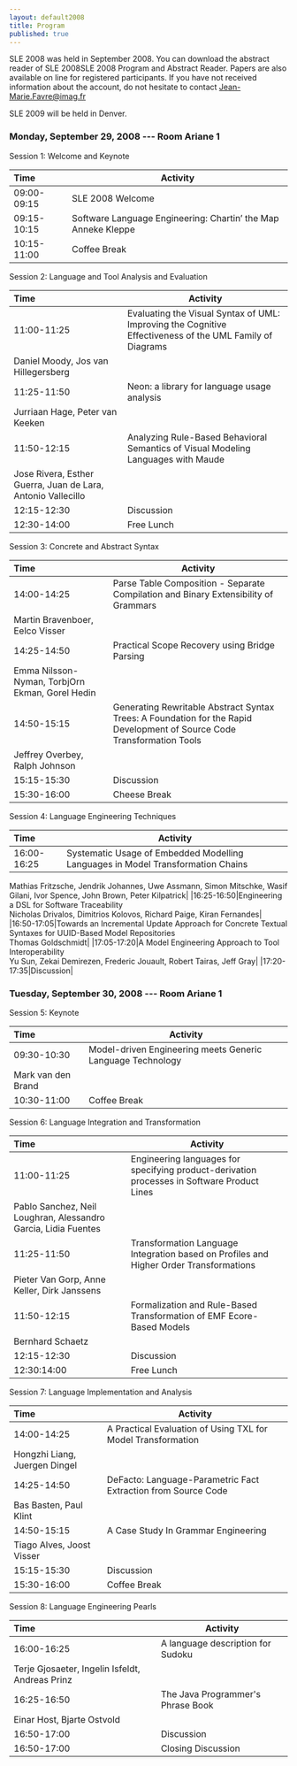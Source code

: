 ```yaml
---
layout: default2008
title: Program
published: true
---
```


SLE 2008 was held in September 2008. You can download the abstract reader of SLE 2008SLE 2008 Program and Abstract Reader. Papers are also available on line for registered participants. If you have not received information about the account, do not hesitate to contact Jean-Marie.Favre@imag.fr

SLE 2009 will be held in Denver.

### Monday, September 29, 2008 --- Room Ariane 1

 	
Session 1: Welcome and Keynote


|  Time | Activity |
| :------ | --------------------- |
| 09:00-09:15 | SLE 2008 Welcome 
| 09:15-10:15 | Software Language Engineering: Chartin’ the Map Anneke Kleppe 
| 10:15-11:00 | Coffee Break 


Session 2: Language and Tool Analysis and Evaluation

|  Time | Activity |
| :------| --------------------- |
|11:00-11:25 |	Evaluating the Visual Syntax of UML: Improving the Cognitive Effectiveness of the UML Family of Diagrams<br/>
Daniel Moody, Jos van Hillegersberg |
|11:25-11:50 |	Neon: a library for language usage analysis<br/>
Jurriaan Hage, Peter van Keeken |
|11:50-12:15 |	Analyzing Rule-Based Behavioral Semantics of Visual Modeling Languages with Maude<br/>
Jose Rivera, Esther Guerra, Juan de Lara, Antonio Vallecillo |
| 12:15-12:30 |	Discussion |
| 12:30-14:00 | Free Lunch |

 	
Session 3: Concrete and Abstract Syntax

|  Time | Activity |
| :------| --------------------- |
|14:00-14:25|Parse Table Composition - Separate Compilation and Binary Extensibility of Grammars<br/>
Martin Bravenboer, Eelco Visser|
|14:25-14:50|Practical Scope Recovery using Bridge Parsing<br/>
Emma Nilsson-Nyman, TorbjOrn Ekman, Gorel Hedin|
|14:50-15:15|Generating Rewritable Abstract Syntax Trees: A Foundation for the Rapid Development of Source Code Transformation Tools<br/>
Jeffrey Overbey, Ralph Johnson|
|15:15-15:30|Discussion |
|15:30-16:00|Cheese Break |
 	
Session 4: Language Engineering Techniques

|  Time | Activity |
| :------| --------------------- |
|16:00-16:25|Systematic Usage of Embedded Modelling Languages in Model Transformation Chains<br/>
Mathias Fritzsche, Jendrik Johannes, Uwe Assmann, Simon Mitschke, Wasif Gilani,
Ivor Spence, John Brown, Peter Kilpatrick|
|16:25-16:50|Engineering a DSL for Software Traceability<br/>
Nicholas Drivalos, Dimitrios Kolovos, Richard Paige, Kiran Fernandes|
|16:50-17:05|Towards an Incremental Update Approach for Concrete Textual Syntaxes for UUID-Based Model Repositories<br/>
Thomas Goldschmidt|
|17:05-17:20|A Model Engineering Approach to Tool Interoperability<br/>
Yu Sun, Zekai Demirezen, Frederic Jouault, Robert Tairas, Jeff Gray|
|17:20-17:35|Discussion|

### Tuesday, September 30, 2008 --- Room Ariane 1
 	
Session 5: Keynote

|  Time | Activity |
| :------| --------------------- |
|09:30-10:30|Model-driven Engineering meets Generic Language Technology<br/>
Mark van den Brand|
|10:30-11:00|Coffee Break|
 	
Session 6: Language Integration and Transformation

|  Time | Activity |
| :------| --------------------- |
|11:00-11:25|Engineering languages for specifying product-derivation processes in Software Product Lines<br/>
Pablo Sanchez, Neil Loughran, Alessandro Garcia, Lidia Fuentes|
|11:25-11:50|Transformation Language Integration based on Profiles and Higher Order Transformations<br/>
Pieter Van Gorp, Anne Keller, Dirk Janssens|
|11:50-12:15|Formalization and Rule-Based Transformation of EMF Ecore-Based Models<br/>
Bernhard Schaetz|
|12:15-12:30|Discussion|
|12:30:14:00|Free Lunch|

 	
Session 7: Language Implementation and Analysis

|  Time | Activity |
| :------| --------------------- |
|14:00-14:25|A Practical Evaluation of Using TXL for Model Transformation<br/>
Hongzhi Liang, Juergen Dingel|
|14:25-14:50|DeFacto: Language-Parametric Fact Extraction from Source Code<br/>
Bas Basten, Paul Klint|
|14:50-15:15|A Case Study In Grammar Engineering<br/>
Tiago Alves, Joost Visser|
|15:15-15:30|Discussion|
|15:30-16:00|Coffee Break|
 	
Session 8: Language Engineering Pearls

|  Time | Activity |
| :------| --------------------- |
|16:00-16:25|A language description for Sudoku<br/>
Terje Gjosaeter, Ingelin Isfeldt, Andreas Prinz|
|16:25-16:50|The Java Programmer's Phrase Book<br/>
Einar Host, Bjarte Ostvold|
|16:50-17:00|Discussion|
|16:50-17:00|Closing Discussion|